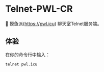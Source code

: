 # Telnet-PWL-CR
:art: 摸鱼派(https://pwl.icu) 聊天室Telnet服务端。

## 体验

在你的命令行中输入：

```shell
telnet pwl.icu
```
